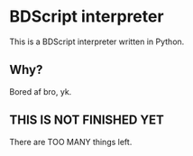# BDScript interpreter
This is a BDScript interpreter written in Python.

## Why?
Bored af bro, yk.

## THIS IS NOT FINISHED YET
There are TOO MANY things left.